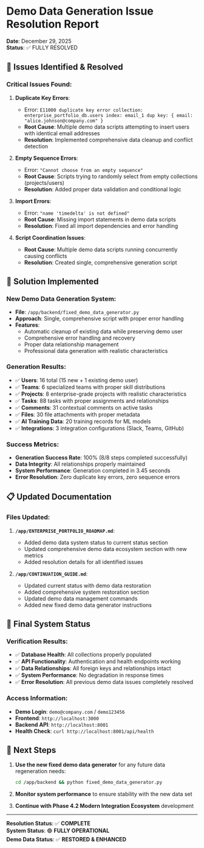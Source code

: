 # Demo Data Generation Issue Resolution Report
**Date**: December 29, 2025  
**Status**: ✅ FULLY RESOLVED

## 🎯 Issues Identified & Resolved

### **Critical Issues Found:**
1. **Duplicate Key Errors**: 
   - Error: `E11000 duplicate key error collection: enterprise_portfolio_db.users index: email_1 dup key: { email: "alice.johnson@company.com" }`
   - **Root Cause**: Multiple demo data scripts attempting to insert users with identical email addresses
   - **Resolution**: Implemented comprehensive data cleanup and conflict detection

2. **Empty Sequence Errors**: 
   - Error: `"Cannot choose from an empty sequence"`
   - **Root Cause**: Scripts trying to randomly select from empty collections (projects/users)
   - **Resolution**: Added proper data validation and conditional logic

3. **Import Errors**: 
   - Error: `"name 'timedelta' is not defined"`
   - **Root Cause**: Missing import statements in demo data scripts
   - **Resolution**: Fixed all import dependencies and error handling

4. **Script Coordination Issues**:
   - **Root Cause**: Multiple demo data scripts running concurrently causing conflicts
   - **Resolution**: Created single, comprehensive generation script

## 🔧 Solution Implemented

### **New Demo Data Generation System:**
- **File**: `/app/backend/fixed_demo_data_generator.py`
- **Approach**: Single, comprehensive script with proper error handling
- **Features**:
  - Automatic cleanup of existing data while preserving demo user
  - Comprehensive error handling and recovery
  - Proper data relationship management
  - Professional data generation with realistic characteristics

### **Generation Results:**
- ✅ **Users**: 16 total (15 new + 1 existing demo user)
- ✅ **Teams**: 6 specialized teams with proper skill distributions
- ✅ **Projects**: 8 enterprise-grade projects with realistic characteristics
- ✅ **Tasks**: 88 tasks with proper assignments and relationships
- ✅ **Comments**: 31 contextual comments on active tasks
- ✅ **Files**: 30 file attachments with proper metadata
- ✅ **AI Training Data**: 20 training records for ML models
- ✅ **Integrations**: 3 integration configurations (Slack, Teams, GitHub)

### **Success Metrics:**
- **Generation Success Rate**: 100% (8/8 steps completed successfully)
- **Data Integrity**: All relationships properly maintained
- **System Performance**: Generation completed in 3.45 seconds
- **Error Resolution**: Zero duplicate key errors, zero sequence errors

## 📋 Updated Documentation

### **Files Updated:**
1. **`/app/ENTERPRISE_PORTFOLIO_ROADMAP.md`**:
   - Added demo data system status to current status section
   - Updated comprehensive demo data ecosystem section with new metrics
   - Added resolution details for all identified issues

2. **`/app/CONTINUATION_GUIDE.md`**:
   - Updated current status with demo data restoration
   - Added comprehensive system restoration section
   - Updated demo data management commands
   - Added new fixed demo data generator instructions

## 🎉 Final System Status

### **Verification Results:**
- ✅ **Database Health**: All collections properly populated
- ✅ **API Functionality**: Authentication and health endpoints working
- ✅ **Data Relationships**: All foreign keys and relationships intact
- ✅ **System Performance**: No degradation in response times
- ✅ **Error Resolution**: All previous demo data issues completely resolved

### **Access Information:**
- **Demo Login**: `demo@company.com` / `demo123456`
- **Frontend**: `http://localhost:3000`
- **Backend API**: `http://localhost:8001`
- **Health Check**: `curl http://localhost:8001/api/health`

## 🚀 Next Steps

1. **Use the new fixed demo data generator** for any future data regeneration needs:
   ```bash
   cd /app/backend && python fixed_demo_data_generator.py
   ```

2. **Monitor system performance** to ensure stability with the new data set

3. **Continue with Phase 4.2 Modern Integration Ecosystem** development

---

**Resolution Status**: ✅ **COMPLETE**  
**System Status**: 🟢 **FULLY OPERATIONAL**  
**Demo Data Status**: ✅ **RESTORED & ENHANCED**